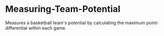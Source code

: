 Measuring-Team-Potential
========================

Measures a basketball team's potential by calculating the maximum point-differential within each game.
